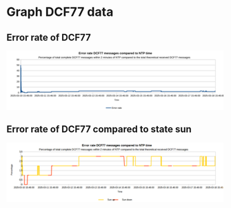 # Graph DCF77 data

## Error rate of DCF77
![Error rate DCF77](Errorrate-DCF77.svg)

## Error rate of DCF77 compared to state sun
![Error rate DCF77 compare to state of sun](Errorrate-DCF77-sunstate.svg)
